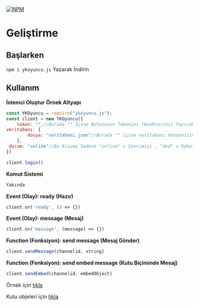 [![NPM](https://nodei.co/npm/ykoyuncu.js.png?downloads=true&downloadRank=true&stars=true)](https://nodei.co/npm/ykoyuncu.js/)

# Geliştirme

## Başlarken
`npm i ykoyuncu.js` Yazarak İndirin

## Kullanım 

**İstemci Oluştur**
**Örnek Altyapı**
```javascript
const YKOyuncu = require("ykoyuncu.js");
const client = new YKOyuncu({
    token: "",//Burada "" İçine Botunuzun Tokenini (Anahtarını) Yazıcaksınız.
veritabanı: {
        dosya: "veritabani.json"//Burada "" içine veritabanı dosyanızın adını yazacaksınız.
    },
 durum: "online"//Bu Kısıma Sadece "online" = Çevrimiçi , "dnd" = Rahatsız Etmeyin , "idle" = Boşta Bunların Dışında Bir Şey Yazarsanız Hata Verir.   
})

client.login()
```
**Komut Sistemi**
```javascript
Yakında
```
**Event (Olay): ready (Hazır)**
```javascript
client.on('ready', () => {})
```

**Event (Olay): message (Mesaj)**
```javascript
client.on('message', (message) => {})
```

**Function (Fonksiyon): send message (Mesaj Gönder)**
```javascript
client.sendMessage(channelid, string)
```

**Function (Fonksiyon): send embed message (Kutu Biçiminde Mesaj)**
```javascript
client.sendEmbed(channelid, embedObject)
```

Örnek için [tıkla](https://github.com/YoutubeKafasi/ykoyuncu.js/blob/master/index.js.example)

Kutu objeleri için [tıkla](https://discordapp.com/developers/docs/resources/channel#embed-object)
